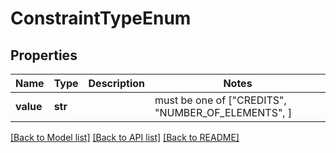 # ConstraintTypeEnum


## Properties
Name | Type | Description | Notes
------------ | ------------- | ------------- | -------------
**value** | **str** |  |  must be one of ["CREDITS", "NUMBER_OF_ELEMENTS", ]

[[Back to Model list]](../README.md#documentation-for-models) [[Back to API list]](../README.md#documentation-for-api-endpoints) [[Back to README]](../README.md)


